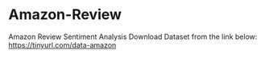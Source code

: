 # Amazon-Review
Amazon Review Sentiment Analysis
Download Dataset from the link below:
https://tinyurl.com/data-amazon
